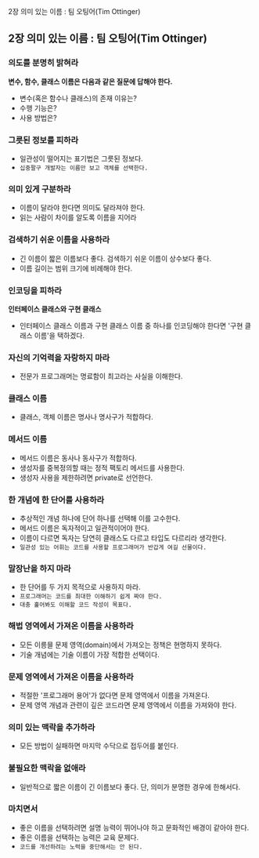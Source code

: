 2장 의미 있는 이름 : 팀 오팅어(Tim Ottinger)

## 2장 의미 있는 이름 : 팀 오팅어(Tim Ottinger)  
  
### 의도를 분명히 밝혀라
**변수, 함수, 클래스 이름은 다음과 같은 질문에 답해야 한다.**  
- 변수(혹은 함수나 클래스)의 존재 이유는?  
- 수행 기능은?  
- 사용 방법은?  

### 그릇된 정보를 피하라  
- 일관성이 떨어지는 표기법은 그릇된 정보다.  
- `십중팔구 개발자는 이름만 보고 객체를 선택한다.`

### 의미 있게 구분하라  
- 이름이 달라야 한다면 의미도 달라져야 한다.  
- 읽는 사람이 차이를 알도록 이름을 지어라  

### 검색하기 쉬운 이름을 사용하라  
- 긴 이름이 짧은 이름보다 좋다. 검색하기 쉬운 이름이 상수보다 좋다.  
- 이름 길이는 범위 크기에 비례해야 한다.  

### 인코딩을 피하라
**인터페이스 클래스와 구현 클래스**  
- 인터페이스 클래스 이름과 구현 클래스 이름 중 하나를 인코딩해야 한다면 '구현 클래스 이름'을 택하겠다.

### 자신의 기억력을 자랑하지 마라
- 전문가 프로그래머는 명료함이 최고라는 사실을 이해한다.

### 클래스 이름
- 클래스, 객체 이름은 명사나 명사구가 적합하다.

### 메서드 이름
- 메서드 이름은 동사나 동사구가 적합하다.  
- 생성자를 중복정의할 때는 정적 팩토리 메서드를 사용한다.  
- 생성자 사용을 제한하려면 private로 선언한다.  

### 한 개념에 한 단어를 사용하라
- 추상적인 개념 하나에 단어 하나를 선택해 이를 고수한다.  
- 메서드 이름은 독자적이고 일관적이어야 한다.  
- 이름이 다르면 독자는 당연히 클래스도 다르고 타입도 다르리라 생각한다.  
- `일관성 있는 어휘는 코드를 사용할 프로그래머가 반갑게 여길 선물이다.`  

### 말장난을 하지 마라
- 한 단어를 두 가지 목적으로 사용하지 마라.  
- `프로그래머는 코드를 최대한 이해하기 쉽게 짜야 한다.`  
- `대충 훑어봐도 이해할 코드 작성이 목표다.`  

### 해법 영역에서 가져온 이름을 사용하라
- 모든 이릉믈 문제 영역(domain)에서 가져오는 정책은 현명하지 못하다.  
- 기술 개념에는 기술 이름이 가장 적합한 선택이다.

### 문제 영역에서 가져온 이름을 사용하라
- 적절한 '프로그래머 용어'가 없다면 문제 영역에서 이름을 가져온다.  
- 문제 영역 개념과 관련이 깊은 코드라면 문제 영역에서 이름을 가져와야 한다.  

### 의미 있는 맥락을 추가하라
- 모든 방법이 실패하면 마지막 수닥으로 접두어를 붙인다.  

### 불필요한 맥락을 없애라
- 일반적으로 짧은 이름이 긴 이름보다 좋다. 단, 의미가 분명한 경우에 한해서다.

### 마치면서
- 좋은 이름을 선택하려면 설명 능력이 뛰어나야 하고 문화적인 배경이 같아야 한다.  
- 좋은 이름을 선택하는 능력은 교육 문제다.  
- `코드를 개선하려는 노력을 중단해서는 안 된다.`  